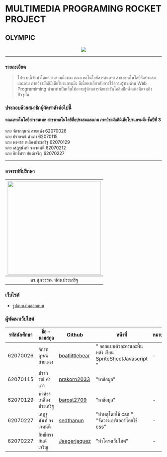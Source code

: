 
# MULTIMEDIA PROGRAMING ROCKET PROJECT
## OLYMPIC

<p align="center">
  <img src="https://stillmed.olympics.com/media/Images/OlympicOrg/IOC/The_Organisation/The-Olympic-Rings/Olympic_rings_TM_c_IOC_All_rights_reserved_1.jpg?interpolation=lanczos-none&resize=1400:660" />
</p>

<hr>

### รายละเอียด

> โปรเจคนี้จัดทำโดยความร่วมมือของ คณะเทคโนโลยีสารสนเทศ สาขาเทคโนโลยีสื่อประสมและเกม ภาควิชามัลติมีเดียโปรแกรมมิ่ง
> มีเนื้อหาเกี่ยวกับการใช้ความรู้ทางด้าน Web Programiming นำมาทำเป็นเว็บให้ความรู้ด้านการจัดแข่งขันโอลิมปิกตั้งแต่อตีดจนถึงปัจจุบัน

### ประกอบด้วยสมาชิกผู้จัดทำดังต่อไปนี้

#### คณะเทคโนโลยีสารสนเทศ สาขาเทคโนโลยีสื่อประสมและเกม ภาควิชามัลติมีเดียโปรแกรมมิ่ง ชั้นปีที่ 3

นาย จักรกฤษณ์ สายแฉ่ง 62070026<br />
นาย ปรากรณ์ คำเภา  62070115 <br />
นาย พงศธร เหลืองประเสริฐ 62070129<br />
นาย เสฏฐนันท์ จงเจตน์ดี 62070212<br />
นาย อิทธิ์ศรา ยันต์เจริญ 62070227<br />

<hr>

### อาจารย์ที่ปรึกษา
| <img src="static\advisor\Supawan-300x300.jpg" width="300px" height="300px"> | 
|:-:|
|ดร.สุภวรรณ ทัศนประเสริฐ|

### เว็บไซต์
- [รูปแบบงานออกแบบ](https://www.figma.com/file/YLKOr1j9jbarrOJVgzwfhS/Multi?node-id=0%3A1)

### ผู้พัฒนาเว็บไซต์
|รหัสนักศึกษา| ชื่อ - นามสกุล | Github | หน้าที่ | หมายเหตุ |
|--|--|--|--|--|
| 62070026 | จักรกฤษณ์ สายแฉ่ง | [boatlittlebear](https://github.com/boatlittlebear) | " ออกแบบตัวละครและพื้นหลัง เขียน SpriteSheetJavascript " | - |
| 62070115 | ปรากรณ์ คำเภา | [prakorn2033](https://github.com/Prakorn2033) | "หาข้อมูล" |  |
| 62070129 | พงศธร เหลืองประเสริฐ |[barost2709](https://github.com/barost2709) | "หาข้อมูล" | - |
| 62070227 | เสฏฐนันท์ จงเจตน์ดี | [sedthanun](https://github.com/sedthanun) | "ทำพลุโดยใช้ css "<br />"จัดวางแบริเออร์โดยใช้ css" | - |
| 62070227 | อิทธิ์ศรา ยันต์เจริญ | [Jaegerjaquez](https://github.com/imlanzelotx) | "ทำโครงเว็บไซต์" | - |



